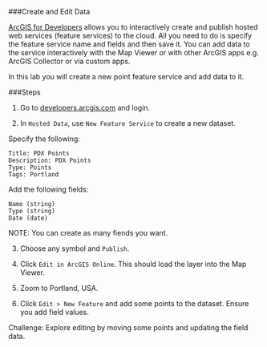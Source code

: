 ###Create and Edit Data

[ArcGIS for Developers](http://developers.arcgis.com) allows you to interactively create and publish hosted web services (feature services) to the cloud. All you need to do is specify the feature service name and fields and then save it. You can add data to the service interactively with the Map Viewer or with other ArcGIS apps e.g. ArcGIS Collector or via custom apps.  

In this lab you will create a new point feature service and add data to it.

###Steps

1. Go to [developers.arcgis.com](http://developers.arcgis.com) and login.

2. In `Hosted Data`, use `New Feature Service` to create a new dataset. 

 Specify the following:

 ```
 Title: PDX Points
 Description: PDX Points
 Type: Points
 Tags: Portland
 ```

 Add the following fields:
  
 ```
 Name (string)
 Type (string)
 Date (date)
 ```

 NOTE: You can create as many fiends you want.

3. Choose any symbol and `Publish`. 

4. Click `Edit in ArcGIS Online`. This should load the layer into the Map Viewer.

5. Zoom to Portland, USA.

6. Click `Edit > New Feature` and add some points to the dataset. Ensure you add field values.

Challenge: Explore editing by moving some points and updating the field data.

